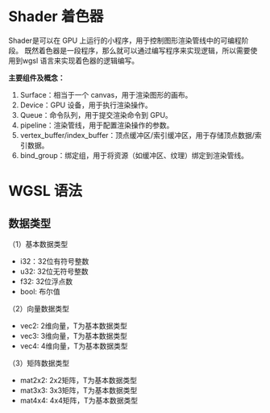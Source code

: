 # Shader 着色器
Shader是可以在 GPU 上运行的小程序，用于控制图形渲染管线中的可编程阶段。
既然着色器是一段程序，那么就可以通过编写程序来实现逻辑，所以需要使用到wgsl 语言来实现着色器的逻辑编写。

**主要组件及概念：**
1. Surface：相当于一个 canvas，用于渲染图形的画布。
2. Device：GPU 设备，用于执行渲染操作。
3. Queue：命令队列，用于提交渲染命令到 GPU。
4. pipeline：渲染管线，用于配置渲染操作的参数。
5. vertex_buffer/index_buffer：顶点缓冲区/索引缓冲区，用于存储顶点数据/索引数据。
6. bind_group：绑定组，用于将资源（如缓冲区、纹理）绑定到渲染管线。
<!-- 7. uniform： uniform 缓冲区，用于存储全局的uniform变量。 -->

# WGSL 语法
## 数据类型
（1）基本数据类型
- i32：32位有符号整数
- u32: 32位无符号整数
- f32: 32位浮点数
- bool: 布尔值

（2）向量数据类型

- vec2<T>: 2维向量，T为基本数据类型
- vec3<T>: 3维向量，T为基本数据类型
- vec4<T>: 4维向量，T为基本数据类型

（3）矩阵数据类型

- mat2x2<T>: 2x2矩阵，T为基本数据类型
- mat3x3<T>: 3x3矩阵，T为基本数据类型
- mat4x4<T>: 4x4矩阵，T为基本数据类型
